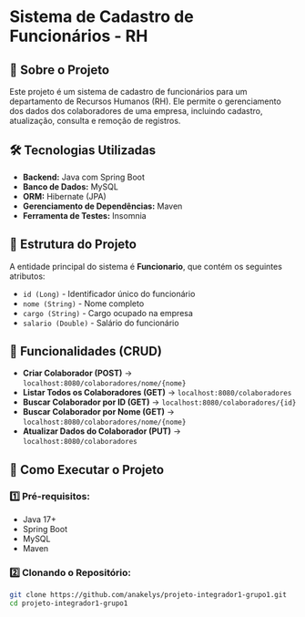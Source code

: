 # Sistema de Cadastro de Funcionários - RH

## 📌 Sobre o Projeto

Este projeto é um sistema de cadastro de funcionários para um departamento de Recursos Humanos (RH). Ele permite o gerenciamento dos dados dos colaboradores de uma empresa, incluindo cadastro, atualização, consulta e remoção de registros.

## 🛠 Tecnologias Utilizadas

- **Backend:** Java com Spring Boot  
- **Banco de Dados:** MySQL  
- **ORM:** Hibernate (JPA)  
- **Gerenciamento de Dependências:** Maven  
- **Ferramenta de Testes:** Insomnia  

## 📂 Estrutura do Projeto

A entidade principal do sistema é **Funcionario**, que contém os seguintes atributos:

- `id (Long)` - Identificador único do funcionário  
- `nome (String)` - Nome completo  
- `cargo (String)` - Cargo ocupado na empresa  
- `salario (Double)` - Salário do funcionário  

## 🔧 Funcionalidades (CRUD)

- **Criar Colaborador (POST)** → `localhost:8080/colaboradores/nome/{nome}`  
- **Listar Todos os Colaboradores (GET)** → `localhost:8080/colaboradores`  
- **Buscar Colaborador por ID (GET)** → `localhost:8080/colaboradores/{id}`  
- **Buscar Colaborador por Nome (GET)** → `localhost:8080/colaboradores/nome/{nome}`  
- **Atualizar Dados do Colaborador (PUT)** → `localhost:8080/colaboradores`  

## 🚀 Como Executar o Projeto

### 1️⃣ Pré-requisitos:

- Java 17+  
- Spring Boot  
- MySQL  
- Maven  

### 2️⃣ Clonando o Repositório:

```sh
git clone https://github.com/anakelys/projeto-integrador1-grupo1.git
cd projeto-integrador1-grupo1
